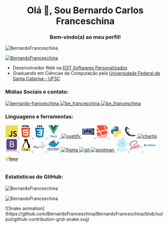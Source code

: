 <h1 align="center">Olá 👋, Sou Bernardo Carlos Franceschina</h1>
<h3 align="center">Bem-vindo(a) ao meu perfil!</h3>
 <p align="left">
    <img src="https://komarev.com/ghpvc/?username=BernardoFranceschina&label=Profile%20views&color=0e75b6&style=flat"
        alt="BernardoFranceschina" />
</p> 

<p align="left">
    <a href="https://github.com/ryo-ma/github-profile-trophy">
        <img src="https://github-profile-trophy.vercel.app/?username=BernardoFranceschina&theme=monokai&margin-w=15"
            alt="BernardoFranceschina" />
    </a>
</p>
<ul>
    <li>Desenvolvedor Web na <a href="https://d3t.com.br/">D3T Softwares Personalizados</a></li>
    <li>Graduando em Ciências da Computação pela <a href="https://ufsc.br">Universidade Federal de Santa Catarina - UFSC</a></li>
</ul>
<h3 align="left">Mídias Sociais e contato:</h3>
<p align="left">
    <a href="https://linkedin.com/in/bernardo-franceschina" target="blank">
        <img align="center"
            src="https://img.shields.io/badge/LinkedIn-0077B5?style=for-the-badge&logo=linkedin&logoColor=white"
            alt="bernardo-franceschina" height="30" />
    </a>
    <a href="https://instagram.com/be_franceschina" target="blank">
        <img align="center"
            src="https://img.shields.io/badge/Instagram-E4405F?style=for-the-badge&logo=instagram&logoColor=white"
            alt="be_franceschina" height="30" />
    </a>
    <a href="mailto:bernardofranceschina@gmail.com" target="blank">
        <img align="center"
            src="https://img.shields.io/badge/Gmail-D14836?style=for-the-badge&logo=gmail&logoColor=white"
            alt="be_franceschina" height="30" />
    </a>
</p>
<h3 align="left">Linguagens e ferramentas:</h3>
<p align="left">
    <a href="https://developer.mozilla.org/en-US/docs/Web/JavaScript" target="_blank">
        <img src="https://raw.githubusercontent.com/devicons/devicon/master/icons/javascript/javascript-original.svg"
            alt="javascript" width="40" height="40" />
    </a>
    <a href="https://www.w3.org/html/" target="_blank">
        <img src="https://raw.githubusercontent.com/devicons/devicon/master/icons/html5/html5-original-wordmark.svg"
            alt="html5" width="40" height="40" />
    </a>
    <a href="https://www.w3schools.com/css/" target="_blank">
        <img src="https://raw.githubusercontent.com/devicons/devicon/master/icons/css3/css3-original-wordmark.svg"
            alt="css3" width="40" height="40" />
    </a>
    <a href="https://vuejs.org/" target="_blank">
        <img src="https://raw.githubusercontent.com/devicons/devicon/master/icons/vuejs/vuejs-original-wordmark.svg"
            alt="vuejs" width="40" height="40" />
    </a>
    <a href="https://vuetifyjs.com/en/" target="_blank">
        <img src="https://bestofjs.org/logos/vuetify.svg" alt="vuetify" width="40" height="40" />
    </a>
    <a href="https://www.php.net" target="_blank">
        <img src="https://raw.githubusercontent.com/devicons/devicon/master/icons/php/php-original.svg" alt="php"
            width="40" height="40" />
    </a>
    <a href="https://laravel.com/" target="_blank">
        <img src="https://raw.githubusercontent.com/devicons/devicon/master/icons/laravel/laravel-plain-wordmark.svg"
            alt="laravel" width="40" height="40" />
    </a>
    <a href="https://www.python.org/" target="_blank">
        <img src="https://raw.githubusercontent.com/devicons/devicon/master/icons/python/python-original.svg"
            alt="python" width="40" height="40" />
    </a>
    <a href="https://flask.palletsprojects.com/en/2.0.x/" target="_blank">
        <img src="https://raw.githubusercontent.com/devicons/devicon/master/icons/flask/flask-original.svg" alt="python"
            width="40" height="40" />
    </a>
    <a href="https://www.chartjs.org" target="_blank">
        <img src="https://www.chartjs.org/media/logo-title.svg" alt="chartjs" width="40" height="40" />
    </a>
    <a href="https://getbootstrap.com" target="_blank">
        <img src="https://raw.githubusercontent.com/devicons/devicon/master/icons/bootstrap/bootstrap-plain-wordmark.svg"
            alt="bootstrap" width="40" height="40" />
    </a>
    <a href="https://www.linux.org/" target="_blank">
        <img src="https://raw.githubusercontent.com/devicons/devicon/master/icons/linux/linux-original.svg" alt="linux"
            width="40" height="40" />
    </a>
    <a href="https://www.mysql.com/" target="_blank">
        <img src="https://raw.githubusercontent.com/devicons/devicon/master/icons/mysql/mysql-original-wordmark.svg"
            alt="mysql" width="40" height="40" />
    </a>
    <a href="https://www.docker.com/" target="_blank">
        <img src="https://raw.githubusercontent.com/devicons/devicon/master/icons/docker/docker-original-wordmark.svg"
            alt="docker" width="40" height="40" />
    </a>
    <a href="https://www.figma.com/" target="_blank">
        <img src="https://www.vectorlogo.zone/logos/figma/figma-icon.svg" alt="figma" width="40" height="40" />
    </a>
    <a href="https://git-scm.com/" target="_blank">
        <img src="https://www.vectorlogo.zone/logos/git-scm/git-scm-icon.svg" alt="git" width="40" height="40" />
    </a>
    <a href="https://postman.com" target="_blank">
        <img src="https://www.vectorlogo.zone/logos/getpostman/getpostman-icon.svg" alt="postman" width="40"
            height="40" />
    </a>
    <a href="https://reactjs.org/" target="_blank">
        <img src="https://raw.githubusercontent.com/devicons/devicon/master/icons/react/react-original-wordmark.svg"
            alt="react" width="40" height="40" />
    </a>
    <a href="https://sass-lang.com" target="_blank">
        <img src="https://raw.githubusercontent.com/devicons/devicon/master/icons/sass/sass-original.svg" alt="sass"
            width="40" height="40" />
    </a>
    <a href="https://webpack.js.org" target="_blank">
        <img src="https://raw.githubusercontent.com/devicons/devicon/d00d0969292a6569d45b06d3f350f463a0107b0d/icons/webpack/webpack-original-wordmark.svg"
            alt="webpack" width="40" height="40" />
    </a>
    <a href="https://aws.amazon.com" target="_blank">
        <img src="https://raw.githubusercontent.com/devicons/devicon/master/icons/amazonwebservices/amazonwebservices-original-wordmark.svg"
            alt="aws" width="40" height="40" />
    </a>
</p>
<h3 align="left">Estatísticas do GitHub:</h3>
<div style="display: inline_block">
    <p><img align="center"
            src="https://github-readme-stats.vercel.app/api?username=BernardoFranceschina&count_private=true&theme=dark&show_icons=true&locale=en"
            alt="BernardoFranceschina" /></p>
</div>
<div style="display: inline_block">
    <p><img align="center" src="https://github-readme-streak-stats.herokuapp.com/?user=BernardoFranceschina&theme=dark"
            alt="BernardoFranceschina" /></p>
</div>
![Snake animation](https://github.com/BernardoFranceschina/BernardoFranceschina/blob/output/github-contribution-grid-snake.svg)
<!--<div style="display: inline_block"><br>
    <p><img align="left"
            src="https://github-readme-stats.vercel.app/api/top-langs?username=BernardoFranceschina&theme=dark&show_icons=true&locale=en&layout=compact"
            alt="BernardoFranceschina" /></p>
</div>
<br> -->
